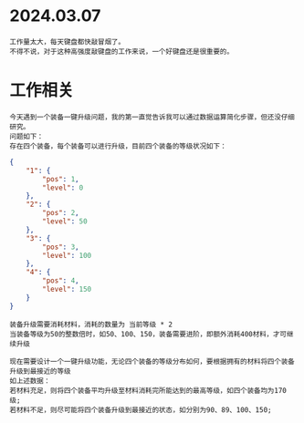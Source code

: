 # 2024.03.07
    工作量太大，每天键盘都快敲冒烟了。
    不得不说，对于这种高强度敲键盘的工作来说，一个好键盘还是很重要的。

# 工作相关
    今天遇到一个装备一键升级问题，我的第一直觉告诉我可以通过数据运算简化步骤，但还没仔细研究。
    问题如下：
    存在四个装备，每个装备可以进行升级，目前四个装备的等级状况如下：
```json
{
    "1": {
        "pos": 1,
        "level": 0
    },
    "2": {
        "pos": 2,
        "level": 50
    },
    "3": {
        "pos": 3,
        "level": 100
    },
    "4": {
        "pos": 4,
        "level": 150
    }
}
```
    装备升级需要消耗材料，消耗的数量为 当前等级 * 2
    当装备等级为50的整数倍时，如50、100、150，装备需要进阶，即额外消耗400材料，才可继续升级

    现在需要设计一个一键升级功能，无论四个装备的等级分布如何，要根据拥有的材料将四个装备升级到最接近的等级
    如上述数据：
    若材料充足，则将四个装备平均升级至材料消耗完所能达到的最高等级，如四个装备均为170级;
    若材料不足，则尽可能将四个装备升级到最接近的状态，如分别为90、89、100、150;
